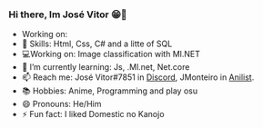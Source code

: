 ### Hi there, Im José Vitor 😁👋

- Working on: 
- 🌠 Skills: Html, Css, C# and a litte of SQL
- 💻Working on: Image classification with Ml.NET
- 🌱 I’m currently learning: Js, .Ml.net, Net.core
- 📫 Reach me: José Vitor#7851 in [Discord](https://discord.com/new), JMonteiro in [Anilist](https://anilist.co/).
- 📚 Hobbies: Anime, Programming and play osu
- 😄 Pronouns: He/Him
- ⚡ Fun fact: I liked Domestic no Kanojo

